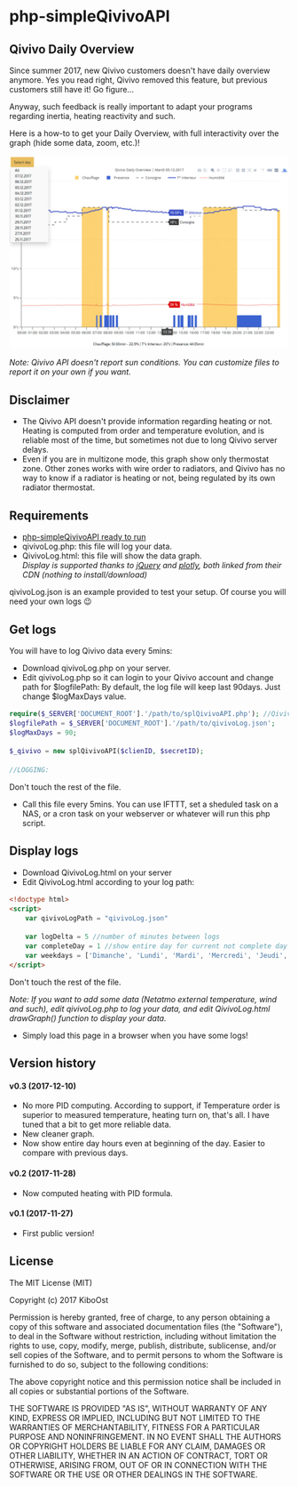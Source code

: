 # php-simpleQivivoAPI

## Qivivo Daily Overview

Since summer 2017, new Qivivo customers doesn't have daily overview anymore. Yes you read right, Qivivo removed this feature, but previous customers still have it! Go figure...

Anyway, such feedback is really important to adapt your programs regarding inertia, heating reactivity and such.

Here is a how-to to get your Daily Overview, with full interactivity over the graph (hide some data, zoom, etc.)!

<p align="center">
  <img src="DailyOverview.jpg">
</p>

*Note: Qivivo API doesn't report sun conditions. You can customize files to report it on your own if you want.*

## Disclaimer
- The Qivivo API doesn't provide information regarding heating or not.</br>
Heating is computed from order and temperature evolution, and is reliable most of the time, but sometimes not due to long Qivivo server delays.
- Even if you are in multizone mode, this graph show only thermostat zone. Other zones works with wire order to radiators, and Qivivo has no way to know if a radiator is heating or not, being regulated by its own radiator thermostat.


## Requirements
- [php-simpleQivivoAPI ready to run](https://github.com/KiboOst/php-simpleQivivoAPI)
- qivivoLog.php: this file will log your data.
- QivivoLog.html: this file will show the data graph.</br>
*Display is supported thanks to [jQuery](https://jquery.com/) and [plotly](https://plot.ly/), both linked from their CDN (nothing to install/download)*

qivivoLog.json is an example provided to test your setup. Of course you will need your own logs :wink:


## Get logs

You will have to log Qivivo data every 5mins:
- Download qivivoLog.php on your server.
- Edit qivivoLog.php so it can login to your Qivivo account and change path for $logfilePath:
By default, the log file will keep last 90days. Just change $logMaxDays value.

```php
require($_SERVER['DOCUMENT_ROOT'].'/path/to/splQivivoAPI.php'); //Qivivo SDK API
$logfilePath = $_SERVER['DOCUMENT_ROOT'].'/path/to/qivivoLog.json';
$logMaxDays = 90;

$_qivivo = new splQivivoAPI($clienID, $secretID);

//LOGGING:
```

Don't touch the rest of the file.

- Call this file every 5mins. You can use IFTTT, set a sheduled task on a NAS, or a cron task on your webserver or whatever will run this php script.

## Display logs

- Download QivivoLog.html on your server
- Edit QivivoLog.html according to your log path:

```html
<!doctype html>
<script>
    var qivivoLogPath = "qivivoLog.json"

    var logDelta = 5 //number of minutes between logs
    var completeDay = 1 //show entire day for current not complete day
    var weekdays = ['Dimanche', 'Lundi', 'Mardi', 'Mercredi', 'Jeudi', 'Vendredi', 'Samedi'] //translate them if needed
</script>
```

Don't touch the rest of the file.

*Note: If you want to add some data (Netatmo external temperature, wind and such), edit qivivoLog.php to log your data, and edit QivivoLog.html drawGraph() function to display your data.*

- Simply load this page in a browser when you have some logs!

## Version history

#### v0.3 (2017-12-10)
- No more PID computing. According to support, if Temperature order is superior to measured temperature, heating turn on, that's all. I have tuned that a bit to get more reliable data.
- New cleaner graph.
- Now show entire day hours even at beginning of the day. Easier to compare with previous days.

#### v0.2 (2017-11-28)
- Now computed heating with PID formula.

#### v0.1 (2017-11-27)
- First public version!

## License

The MIT License (MIT)

Copyright (c) 2017 KiboOst

Permission is hereby granted, free of charge, to any person obtaining a copy
of this software and associated documentation files (the "Software"), to deal
in the Software without restriction, including without limitation the rights
to use, copy, modify, merge, publish, distribute, sublicense, and/or sell
copies of the Software, and to permit persons to whom the Software is
furnished to do so, subject to the following conditions:

The above copyright notice and this permission notice shall be included in all
copies or substantial portions of the Software.

THE SOFTWARE IS PROVIDED "AS IS", WITHOUT WARRANTY OF ANY KIND, EXPRESS OR
IMPLIED, INCLUDING BUT NOT LIMITED TO THE WARRANTIES OF MERCHANTABILITY,
FITNESS FOR A PARTICULAR PURPOSE AND NONINFRINGEMENT. IN NO EVENT SHALL THE
AUTHORS OR COPYRIGHT HOLDERS BE LIABLE FOR ANY CLAIM, DAMAGES OR OTHER
LIABILITY, WHETHER IN AN ACTION OF CONTRACT, TORT OR OTHERWISE, ARISING FROM,
OUT OF OR IN CONNECTION WITH THE SOFTWARE OR THE USE OR OTHER DEALINGS IN THE
SOFTWARE.
